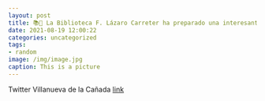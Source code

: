 ```yaml
---
layout: post
title: 📚🎥 La Biblioteca F. Lázaro Carreter ha preparado una interesante selección de obras literarias y audiovisuales para entender lo ...
date: 2021-08-19 12:00:22
categories: uncategorized
tags:
- random
image: /img/image.jpg
caption: This is a picture
---
```

Twitter Villanueva de la Cañada [link](https://twitter.com/AytoVDLCanada/status/1428314109179801602)

